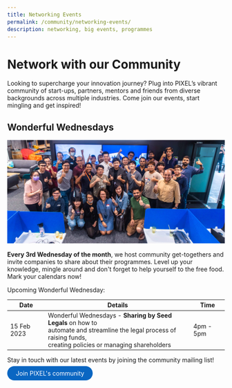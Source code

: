 ```yaml
---
title: Networking Events
permalink: /community/networking-events/
description: networking, big events, programmes
---
```

# Network with our Community

Looking to supercharge your innovation journey? Plug into PIXEL’s vibrant community of start-ups, partners, mentors and friends from diverse backgrounds across multiple industries. Come join our events, start mingling and get inspired!

## Wonderful Wednesdays
![](/images/Community/Wonderful-Wedenesday.jpg)

**Every 3rd Wednesday of the month**, we host community get-togethers and invite companies to share about their programmes. Level up your knowledge, mingle around and don't forget to help yourself to the free food. Mark your calendars now!

Upcoming Wonderful Wednesday: 

| Date | Details |Time 
| -------- | -------- | -------- |
| 15 Feb 2023   | Wonderful Wednesdays - **Sharing by Seed Legals** on how to <br>automate and streamline the legal process of raising funds, <br>creating policies or managing shareholders | 4pm - 5pm  |


Stay in touch with our latest events by joining the community mailing list!

<a href="https://form.gov.sg/63e5bb1c46e5150012608ead" target="_blank" style="background-color: #0A66C2; color: white; text-decoration: none; border-radius: 100px; padding-left: 20px; padding-right: 20px; padding-top:8px; padding-bottom:8px"> Join PIXEL's community</a>